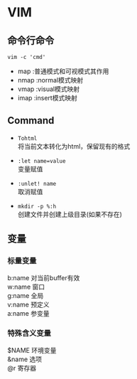 # VIM #

## 命令行命令 ## 

`vim -c 'cmd'`

* map :普通模式和可视模式其作用  
* nmap :normal模式映射  
* vmap :visual模式映射  
* imap :insert模式映射  

## Command ##

* `Tohtml`  
将当前文本转化为html，保留现有的格式

* `:let name=value`  
变量赋值

* `:unlet! name`  
取消赋值

* `mkdir -p %:h`  
创建文件并创建上级目录(如果不存在)

## 变量 ##

### 标量变量 ###

b:name  对当前buffer有效  
w:name  窗口  
g:name  全局  
v:name  预定义  
a:name  参变量  

### 特殊含义变量 ###

$NAME 环境变量  
&name 选项  
@r 寄存器  